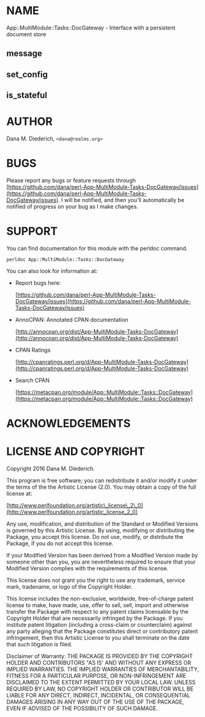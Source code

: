 # NAME

App::MultiModule::Tasks::DocGateway - Interface with a persistent document store

## message

## set\_config

## is\_stateful

# AUTHOR

Dana M. Diederich, `<dana@realms.org>`

# BUGS

Please report any bugs or feature requests through [https://github.com/dana/perl-App-MultiModule-Tasks-DocGateway/issues](https://github.com/dana/perl-App-MultiModule-Tasks-DocGateway/issues).  I will be notified, and then you'll
automatically be notified of progress on your bug as I make changes.

# SUPPORT

You can find documentation for this module with the perldoc command.

    perldoc App::MultiModule::Tasks::DocGateway

You can also look for information at:

- Report bugs here:

    [https://github.com/dana/perl-App-MultiModule-Tasks-DocGateway/issues](https://github.com/dana/perl-App-MultiModule-Tasks-DocGateway/issues)

- AnnoCPAN: Annotated CPAN documentation

    [http://annocpan.org/dist/App-MultiModule-Tasks-DocGateway](http://annocpan.org/dist/App-MultiModule-Tasks-DocGateway)

- CPAN Ratings

    [http://cpanratings.perl.org/d/App-MultiModule-Tasks-DocGateway](http://cpanratings.perl.org/d/App-MultiModule-Tasks-DocGateway)

- Search CPAN

    [https://metacpan.org/module/App::MultiModule::Tasks::DocGateway](https://metacpan.org/module/App::MultiModule::Tasks::DocGateway)

# ACKNOWLEDGEMENTS

# LICENSE AND COPYRIGHT

Copyright 2016 Dana M. Diederich.

This program is free software; you can redistribute it and/or modify it
under the terms of the the Artistic License (2.0). You may obtain a
copy of the full license at:

[http://www.perlfoundation.org/artistic\_license\_2\_0](http://www.perlfoundation.org/artistic_license_2_0)

Any use, modification, and distribution of the Standard or Modified
Versions is governed by this Artistic License. By using, modifying or
distributing the Package, you accept this license. Do not use, modify,
or distribute the Package, if you do not accept this license.

If your Modified Version has been derived from a Modified Version made
by someone other than you, you are nevertheless required to ensure that
your Modified Version complies with the requirements of this license.

This license does not grant you the right to use any trademark, service
mark, tradename, or logo of the Copyright Holder.

This license includes the non-exclusive, worldwide, free-of-charge
patent license to make, have made, use, offer to sell, sell, import and
otherwise transfer the Package with respect to any patent claims
licensable by the Copyright Holder that are necessarily infringed by the
Package. If you institute patent litigation (including a cross-claim or
counterclaim) against any party alleging that the Package constitutes
direct or contributory patent infringement, then this Artistic License
to you shall terminate on the date that such litigation is filed.

Disclaimer of Warranty: THE PACKAGE IS PROVIDED BY THE COPYRIGHT HOLDER
AND CONTRIBUTORS "AS IS' AND WITHOUT ANY EXPRESS OR IMPLIED WARRANTIES.
THE IMPLIED WARRANTIES OF MERCHANTABILITY, FITNESS FOR A PARTICULAR
PURPOSE, OR NON-INFRINGEMENT ARE DISCLAIMED TO THE EXTENT PERMITTED BY
YOUR LOCAL LAW. UNLESS REQUIRED BY LAW, NO COPYRIGHT HOLDER OR
CONTRIBUTOR WILL BE LIABLE FOR ANY DIRECT, INDIRECT, INCIDENTAL, OR
CONSEQUENTIAL DAMAGES ARISING IN ANY WAY OUT OF THE USE OF THE PACKAGE,
EVEN IF ADVISED OF THE POSSIBILITY OF SUCH DAMAGE.
